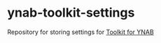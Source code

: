 # ynab-toolkit-settings

Repository for storing settings for [Toolkit for YNAB](https://chromewebstore.google.com/detail/toolkit-for-ynab/lmhdkkhepllpnondndgpgclfjnlofgjl)
